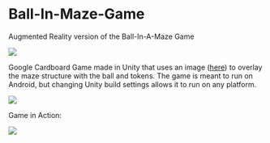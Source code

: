 # Ball-In-Maze-Game
Augmented Reality version of the Ball-In-A-Maze Game

<img src="https://github.com/csimmons155/Ball-In-Maze-Game/blob/master/images/screenshot1.png"> 

Google Cardboard Game made in Unity that uses an image (<a href="https://github.com/csimmons155/Ball-In-Maze-Game/blob/master/images/stones_hires.jpg">here</a>) 
to overlay the maze structure with the ball and tokens. The game is meant to run on Android, but changing Unity build settings allows it 
to run on any platform. 

<img src="https://github.com/csimmons155/Ball-In-Maze-Game/blob/master/images/cardboard.png">

Game in Action:

<img src="https://github.com/csimmons155/Ball-In-Maze-Game/blob/master/images/AR_vid.gif"> 
